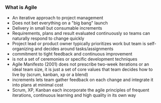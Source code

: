 
### What is Agile
- An iterative approach to project management
- Does not bet everything on a "big bang" launch
- Delivery in small but consumable increments
- Requirements, plans and result evaluated continuously so teams can naturally respond to change quickly
- Project lead or product owner typically prioritizes work but team is self-organizing and decides around tasks/assignments
- commitment to tight feedback and continuous improvement
- is not a set of ceremonies or specific development techniques
- Agile Manifesto (2001) does not prescribe two-week iterations or an ideal team size, it is just a set of core values that team decides how to live by (scrum, kanban, xp or a blend)
- increments lets team gather feedback on each change and integrate it into plans at minimal cost
- Scrum, XP, Kanban each incorporate the agile principles of frequent iterations, continuous learning and high quality in its own way

